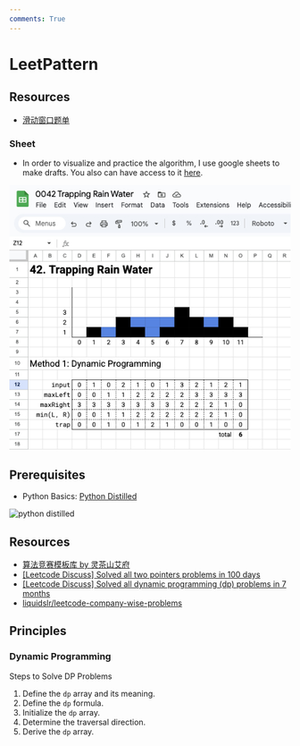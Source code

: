 ```yaml
---
comments: True
---
```


# LeetPattern

## Resources

-   [滑动窗口题单](https://leetcode.cn/problems/longest-substring-with-at-most-two-distinct-characters/solutions/879777/hua-dong-chuang-kou-zhen-di-jian-dan-yi-73bii)

### Sheet

-   In order to visualize and practice the algorithm, I use google sheets to make drafts. You also can have access to it [here](https://drive.google.com/drive/folders/1yxoqn6ra6Th5a_KHJRx3drcy950JPRVg?usp=drive_link).

![sheet-example](../assets/google-sheet-example.jpg)

## Prerequisites

-   Python Basics: [Python Distilled](https://www.dabeaz.com/python-distilled/)

<img src="https://www.dabeaz.com/python-distilled/cover.jpg" alt="python distilled" width="200">

## Resources

-   [算法竞赛模板库 by 灵茶山艾府](https://github.com/EndlessCheng/codeforces-go)
-   [[Leetcode Discuss] Solved all two pointers problems in 100 days](https://leetcode.com/discuss/study-guide/1688903/solved-all-two-pointers-problems-in-100-days)
-   [[Leetcode Discuss] Solved all dynamic programming (dp) problems in 7 months](https://leetcode.com/discuss/general-discussion/1000929/solved-all-dynamic-programming-dp-problems-in-7-months)
-   [liquidslr/leetcode-company-wise-problems](https://github.com/liquidslr/leetcode-company-wise-problems)


## Principles

### Dynamic Programming

Steps to Solve DP Problems

1. Define the `dp` array and its meaning.
2. Define the `dp` formula.
3. Initialize the `dp` array.
4. Determine the traversal direction.
5. Derive the `dp` array.
